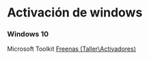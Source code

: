 <!-- TITLE: Activar Windows -->
<!-- SUBTITLE: Metodos para activar windows -->

<script>
$(document).ready(function(){
var a = document.getElementById("title");
span = document.createElement("span");
span.setAttributes("id", "breadcrum");
a.parentElement.appendChild(span);
var fullURL = window.location.pathname;var urls = fullURL.split("/");var path = "/";urls.forEach(function(url){if(url == ""){document.getElementById("breadcrum").innerHTML += '<a href="/">Home</a>';}else{document.getElementById("breadcrum").innerHTML += " > ";path +=url + "/";document.getElementById("breadcrum").innerHTML += '<a href="'+ path + '">' + url + '</a>';}});});</script>
# Activación de windows
### Windows 10
 Microsoft Toolkit <a href="\\freenas\Taller\Activadores"> Freenas (Taller\Activadores) </a>
 
 

